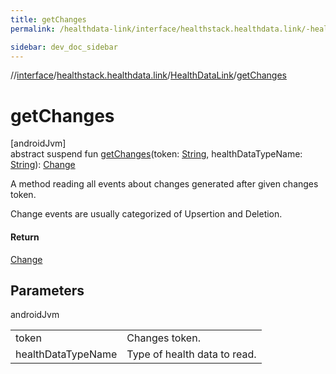 ```yaml
---
title: getChanges
permalink: /healthdata-link/interface/healthstack.healthdata.link/-health-data-link/get-changes.html

sidebar: dev_doc_sidebar
---
```

//[interface](../../../index.html)/[healthstack.healthdata.link](../index.html)/[HealthDataLink](index.html)/[getChanges](get-changes.html)



# getChanges



[androidJvm]\
abstract suspend fun [getChanges](get-changes.html)(token: [String](https://kotlinlang.org/api/latest/jvm/stdlib/kotlin/-string/index.html), healthDataTypeName: [String](https://kotlinlang.org/api/latest/jvm/stdlib/kotlin/-string/index.html)): [Change](../-change/index.html)



A method reading all events about changes generated after given changes token.



Change events are usually categorized of Upsertion and Deletion.



#### Return



[Change](../-change/index.html)



## Parameters


androidJvm

| | |
|---|---|
| token | Changes token. |
| healthDataTypeName | Type of health data to read. |





